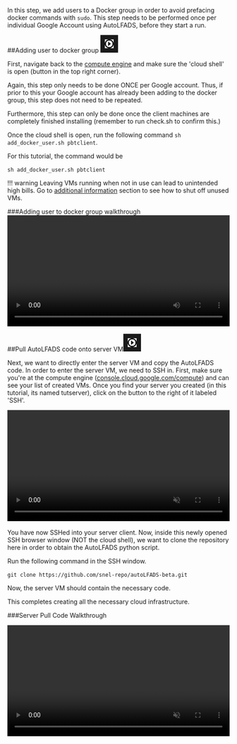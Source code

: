 In this step, we add users to a Docker group in order to avoid prefacing docker commands with `sudo`. This step needs to be performed once per individual Google Account using AutoLFADS, before they start a run.

##Adding user to docker group <a href="https://cpandar.github.io/lfads-pbt/add_user/#adding-user-to-docker-group-walkthrough"><img src="../img/vidicon.png" alt="IMAGE ALT TEXT HERE" width="20" height="auto" border="10" /></a>

First, navigate back to the [compute engine](https://console.cloud.google.com/compute) and make sure the 'cloud shell' is open (button in the top right corner).

Again, this step only needs to be done ONCE per Google account. Thus, if prior to this your Google account has already been adding to the docker group, this step does not need to be repeated.

Furthermore, this step can only be done once the client machines are completely finished installing (remember to run check.sh to confirm this.) 

Once the cloud shell is open, run the following command `sh add_docker_user.sh pbtclient`.

For this tutorial, the command would be

    sh add_docker_user.sh pbtclient

!!! warning
    Leaving VMs running when not in use can lead to unintended high bills. Go to [additional information](../setupAddInfo) section to see how to shut off unused VMs. 

###Adding user to docker group walkthrough
<video width="100%" height="auto" controls loop>
  <source src="../media/autoLFADS/add_docker_user.mp4" type="video/mp4">
</video>

##Pull AutoLFADS code onto server VM<a href="https://cpandar.github.io/lfads-pbt/create_infra/#server-pull-code-walkthrough"><img src="../img/vidicon.png" alt="IMAGE ALT TEXT HERE" width="20" height="auto" border="10" /></a>

Next, we want to directly enter the server VM and copy the AutoLFADS code. In order to enter the server VM, we need to SSH in. First, make sure you're at the compute engine ([console.cloud.google.com/compute](https://console.cloud.google.com/compute)) and can see your list of created VMs. Once you find your server you created (in this tutorial, its named tutserver), click on the button to the right of it labeled 'SSH'.

<video width="100%" height="auto" controls muted autoplay loop>
  <source src="../media/autoLFADS/how_to_ssh.mp4" type="video/mp4">
</video>

You have now SSHed into your server client. Now, inside this newly opened SSH browser window (NOT the cloud shell), we want to clone the repository here in order to obtain the AutoLFADS python script.

Run the following command in the SSH window.

    git clone https://github.com/snel-repo/autoLFADS-beta.git

Now, the server VM should contain the necessary code. 

This completes creating all the necessary cloud infrastructure. 

###Server Pull Code Walkthrough

<video width="100%" height="auto" controls muted autoplay loop>
  <source src="../media/autoLFADS/server_pull_code.mp4" type="video/mp4">
</video>
